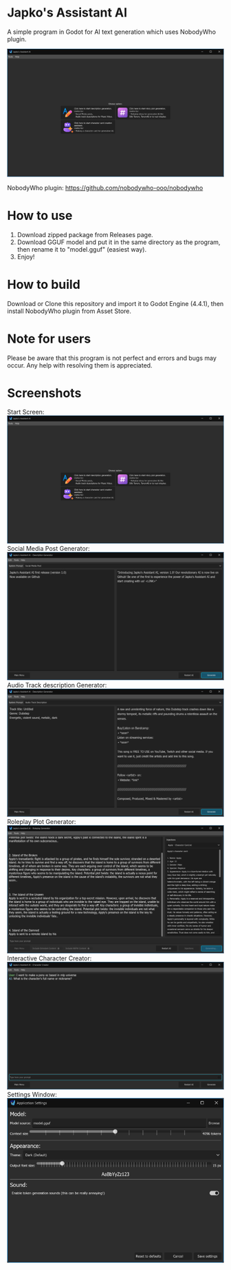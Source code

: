 # Japko's Assistant AI
A simple program in Godot for AI text generation which uses NobodyWho plugin.

![Start Screen](https://raw.githubusercontent.com/japkozjad/japkos-assistant-ai/56695b7f5e61b4297441d1d4be63d50babf839e5/screenshots/Screenshot%202025-05-30%20192711.png)

NobodyWho plugin: https://github.com/nobodywho-ooo/nobodywho

# How to use
1. Download zipped package from Releases page.
2. Download GGUF model and put it in the same directory as the program, then rename it to "model.gguf" (easiest way).
3. Enjoy!

# How to build
Download or Clone this repository and import it to Godot Engine (4.4.1), then install NobodyWho plugin from Asset Store.

# Note for users
Please be aware that this program is not perfect and errors and bugs may occur. Any help with resolving them is appreciated.

# Screenshots
Start Screen:
![Start Screen](https://raw.githubusercontent.com/japkozjad/japkos-assistant-ai/56695b7f5e61b4297441d1d4be63d50babf839e5/screenshots/Screenshot%202025-05-30%20192711.png)
Social Media Post Generator:
![Social Media Post Generator](https://github.com/japkozjad/japkos-assistant-ai/blob/d9f60b63131244166747c527fa875ec74cf503a5/screenshots/Screenshot%202025-05-30%20192804.png)
Audio Track description Generator:
![Audio Track description Generator](https://github.com/japkozjad/japkos-assistant-ai/blob/d9f60b63131244166747c527fa875ec74cf503a5/screenshots/Screenshot%202025-05-30%20192909.png)
Roleplay Plot Generator:
![Roleplay Plot Generator](https://github.com/japkozjad/japkos-assistant-ai/blob/d9f60b63131244166747c527fa875ec74cf503a5/screenshots/Screenshot%202025-05-30%20193032.png)
Interactive Character Creator:
![Interactive Character Creator](https://github.com/japkozjad/japkos-assistant-ai/blob/d9f60b63131244166747c527fa875ec74cf503a5/screenshots/Screenshot%202025-05-30%20193232.png)
Settings Window:
![Settings Window](https://github.com/japkozjad/japkos-assistant-ai/blob/d9f60b63131244166747c527fa875ec74cf503a5/screenshots/Screenshot%202025-05-30%20193241.png)
